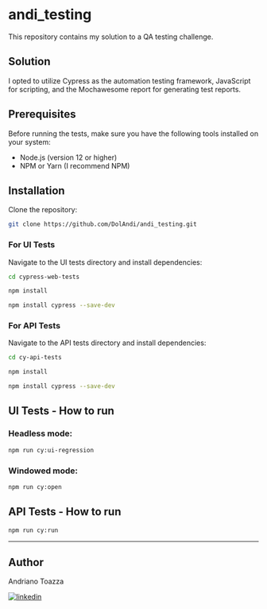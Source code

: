 # andi_testing

This repository contains my solution to a QA testing challenge.

## Solution

I opted to utilize Cypress as the automation testing framework, JavaScript for scripting, and the Mochawesome report for generating test reports. 

## Prerequisites

Before running the tests, make sure you have the following tools installed on your system:

- Node.js (version 12 or higher)
- NPM or Yarn (I recommend NPM)

## Installation

Clone the repository:
```bash
git clone https://github.com/DolAndi/andi_testing.git
```

### For UI Tests
Navigate to the UI tests directory and install dependencies:
```bash
cd cypress-web-tests
```
```bash
npm install
```
```bash
npm install cypress --save-dev
```

### For API Tests
Navigate to the API tests directory and install dependencies:
```bash
cd cy-api-tests
```
```bash
npm install
```
```bash
npm install cypress --save-dev
```

## UI Tests - How to run 

### Headless mode:
```bash
npm run cy:ui-regression
```
### Windowed mode:
```bash
npm run cy:open
```

## API Tests - How to run 

```bash
npm run cy:run
```


---


## Author

Andriano Toazza

[![linkedin](https://img.shields.io/badge/linkedin-0A66C2?style=for-the-badge&logo=linkedin&logoColor=white)](https://www.linkedin.com/in/andriano-toazza)
